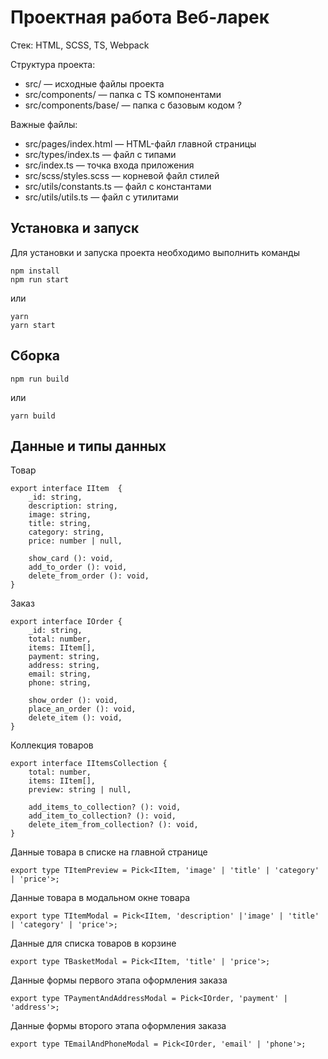 # Проектная работа Веб-ларек

Стек: HTML, SCSS, TS, Webpack

Структура проекта:
- src/ — исходные файлы проекта
- src/components/ — папка с TS компонентами
- src/components/base/ — папка с базовым кодом ?

Важные файлы:
- src/pages/index.html — HTML-файл главной страницы
- src/types/index.ts — файл с типами
- src/index.ts — точка входа приложения
- src/scss/styles.scss — корневой файл стилей
- src/utils/constants.ts — файл с константами
- src/utils/utils.ts — файл с утилитами

## Установка и запуск
Для установки и запуска проекта необходимо выполнить команды

```
npm install
npm run start
```

или

```
yarn
yarn start
```
## Сборка

```
npm run build
```

или

```
yarn build
```

## Данные и типы данных

Товар

```
export interface IItem  { 
    _id: string,
    description: string,
    image: string,
    title: string,
    category: string,
    price: number | null,

    show_card (): void,
    add_to_order (): void,
    delete_from_order (): void,
}
```

Заказ

```
export interface IOrder {
    _id: string,
    total: number,
    items: IItem[],
    payment: string,
    address: string,
    email: string,
    phone: string,

    show_order (): void,
    place_an_order (): void,
    delete_item (): void,
}
```

Коллекция товаров

```
export interface IItemsCollection {
    total: number,
    items: IItem[],
    preview: string | null,

    add_items_to_collection? (): void,
    add_item_to_collection? (): void,
    delete_item_from_collection? (): void,
}
```

Данные товара в списке на главной странице

```
export type TItemPreview = Pick<IItem, 'image' | 'title' | 'category' | 'price'>;
```

Данные товара в модальном окне товара

```
export type TItemModal = Pick<IItem, 'description' |'image' | 'title' | 'category' | 'price'>;
```

Данные для списка товаров в корзине

```
export type TBasketModal = Pick<IItem, 'title' | 'price'>;
```

Данные формы первого этапа оформления заказа

```
export type TPaymentAndAddressModal = Pick<IOrder, 'payment' | 'address'>;
```

Данные формы второго этапа оформления заказа

```
export type TEmailAndPhoneModal = Pick<IOrder, 'email' | 'phone'>;
```

